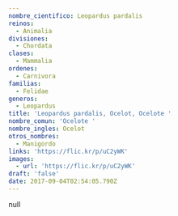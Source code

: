 ```yaml
---
nombre_cientifico: Leopardus pardalis
reinos:
  - Animalia
divisiones:
  - Chordata
clases:
  - Mammalia
ordenes:
  - Carnivora
familias:
  - Felidae
generos:
  - Leopardus
title: 'Leopardus pardalis, Ocelot, Ocelote '
nombre_comun: 'Ocelote '
nombre_ingles: Ocelot
otros_nombres:
  - Manigordo
links: 'https://flic.kr/p/uC2yWK'
images:
  - url: 'https://flic.kr/p/uC2yWK'
draft: 'false'
date: 2017-09-04T02:54:05.790Z
---
```

null
